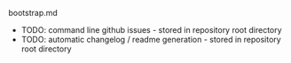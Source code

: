 bootstrap.md

- TODO: command line github issues - stored in repository root directory
- TODO: automatic changelog / readme generation - stored in repository root directory
